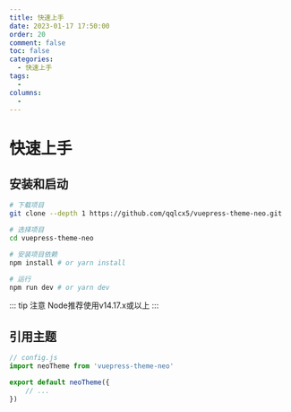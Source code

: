 ```yaml
---
title: 快速上手
date: 2023-01-17 17:50:00
order: 20
comment: false
toc: false
categories:
  - 快速上手
tags:
  - 
columns:
  - 
---
```


# 快速上手

## 安装和启动

```bash
# 下载项目
git clone --depth 1 https://github.com/qqlcx5/vuepress-theme-neo.git

# 选择项目
cd vuepress-theme-neo

# 安装项目依赖
npm install # or yarn install

# 运行
npm run dev # or yarn dev
```

::: tip 注意
Node推荐使用v14.17.x或以上
:::

## 引用主题

```js
// config.js
import neoTheme from 'vuepress-theme-neo'

export default neoTheme({
    // ...
})
```
